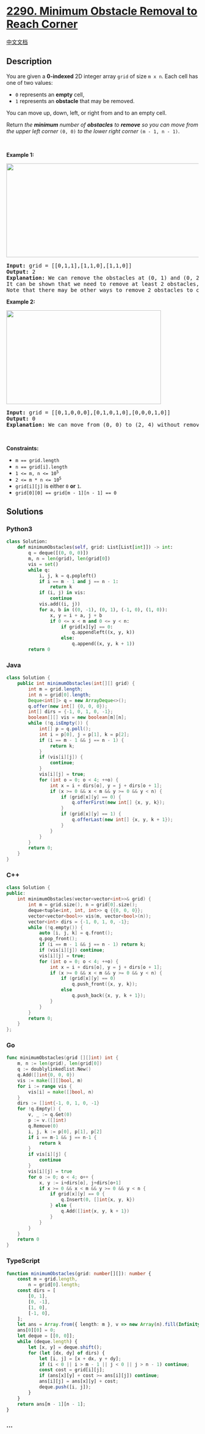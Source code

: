 # [2290. Minimum Obstacle Removal to Reach Corner](https://leetcode.com/problems/minimum-obstacle-removal-to-reach-corner)

[中文文档](/solution/2200-2299/2290.Minimum%20Obstacle%20Removal%20to%20Reach%20Corner/README.md)

## Description

<p>You are given a <strong>0-indexed</strong> 2D integer array <code>grid</code> of size <code>m x n</code>. Each cell has one of two values:</p>

<ul>
	<li><code>0</code> represents an <strong>empty</strong> cell,</li>
	<li><code>1</code> represents an <strong>obstacle</strong> that may be removed.</li>
</ul>

<p>You can move up, down, left, or right from and to an empty cell.</p>

<p>Return <em>the <strong>minimum</strong> number of <strong>obstacles</strong> to <strong>remove</strong> so you can move from the upper left corner </em><code>(0, 0)</code><em> to the lower right corner </em><code>(m - 1, n - 1)</code>.</p>

<p>&nbsp;</p>
<p><strong>Example 1:</strong></p>
<img alt="" src="https://fastly.jsdelivr.net/gh/doocs/leetcode@main/solution/2200-2299/2290.Minimum%20Obstacle%20Removal%20to%20Reach%20Corner/images/example1drawio-1.png" style="width: 605px; height: 246px;" />
<pre>
<strong>Input:</strong> grid = [[0,1,1],[1,1,0],[1,1,0]]
<strong>Output:</strong> 2
<strong>Explanation:</strong> We can remove the obstacles at (0, 1) and (0, 2) to create a path from (0, 0) to (2, 2).
It can be shown that we need to remove at least 2 obstacles, so we return 2.
Note that there may be other ways to remove 2 obstacles to create a path.
</pre>

<p><strong>Example 2:</strong></p>
<img alt="" src="https://fastly.jsdelivr.net/gh/doocs/leetcode@main/solution/2200-2299/2290.Minimum%20Obstacle%20Removal%20to%20Reach%20Corner/images/example1drawio.png" style="width: 405px; height: 246px;" />
<pre>
<strong>Input:</strong> grid = [[0,1,0,0,0],[0,1,0,1,0],[0,0,0,1,0]]
<strong>Output:</strong> 0
<strong>Explanation:</strong> We can move from (0, 0) to (2, 4) without removing any obstacles, so we return 0.
</pre>

<p>&nbsp;</p>
<p><strong>Constraints:</strong></p>

<ul>
	<li><code>m == grid.length</code></li>
	<li><code>n == grid[i].length</code></li>
	<li><code>1 &lt;= m, n &lt;= 10<sup>5</sup></code></li>
	<li><code>2 &lt;= m * n &lt;= 10<sup>5</sup></code></li>
	<li><code>grid[i][j]</code> is either <code>0</code> <strong>or</strong> <code>1</code>.</li>
	<li><code>grid[0][0] == grid[m - 1][n - 1] == 0</code></li>
</ul>

## Solutions

<!-- tabs:start -->

### **Python3**

```python
class Solution:
    def minimumObstacles(self, grid: List[List[int]]) -> int:
        q = deque([(0, 0, 0)])
        m, n = len(grid), len(grid[0])
        vis = set()
        while q:
            i, j, k = q.popleft()
            if i == m - 1 and j == n - 1:
                return k
            if (i, j) in vis:
                continue
            vis.add((i, j))
            for a, b in ((0, -1), (0, 1), (-1, 0), (1, 0)):
                x, y = i + a, j + b
                if 0 <= x < m and 0 <= y < n:
                    if grid[x][y] == 0:
                        q.appendleft((x, y, k))
                    else:
                        q.append((x, y, k + 1))
        return 0
```

### **Java**

```java
class Solution {
    public int minimumObstacles(int[][] grid) {
        int m = grid.length;
        int n = grid[0].length;
        Deque<int[]> q = new ArrayDeque<>();
        q.offer(new int[] {0, 0, 0});
        int[] dirs = {-1, 0, 1, 0, -1};
        boolean[][] vis = new boolean[m][n];
        while (!q.isEmpty()) {
            int[] p = q.poll();
            int i = p[0], j = p[1], k = p[2];
            if (i == m - 1 && j == n - 1) {
                return k;
            }
            if (vis[i][j]) {
                continue;
            }
            vis[i][j] = true;
            for (int o = 0; o < 4; ++o) {
                int x = i + dirs[o], y = j + dirs[o + 1];
                if (x >= 0 && x < m && y >= 0 && y < n) {
                    if (grid[x][y] == 0) {
                        q.offerFirst(new int[] {x, y, k});
                    }
                    if (grid[x][y] == 1) {
                        q.offerLast(new int[] {x, y, k + 1});
                    }
                }
            }
        }
        return 0;
    }
}
```

### **C++**

```cpp
class Solution {
public:
    int minimumObstacles(vector<vector<int>>& grid) {
        int m = grid.size(), n = grid[0].size();
        deque<tuple<int, int, int>> q {{0, 0, 0}};
        vector<vector<bool>> vis(m, vector<bool>(n));
        vector<int> dirs = {-1, 0, 1, 0, -1};
        while (!q.empty()) {
            auto [i, j, k] = q.front();
            q.pop_front();
            if (i == m - 1 && j == n - 1) return k;
            if (vis[i][j]) continue;
            vis[i][j] = true;
            for (int o = 0; o < 4; ++o) {
                int x = i + dirs[o], y = j + dirs[o + 1];
                if (x >= 0 && x < m && y >= 0 && y < n) {
                    if (grid[x][y] == 0)
                        q.push_front({x, y, k});
                    else
                        q.push_back({x, y, k + 1});
                }
            }
        }
        return 0;
    }
};
```

### **Go**

```go
func minimumObstacles(grid [][]int) int {
	m, n := len(grid), len(grid[0])
	q := doublylinkedlist.New()
	q.Add([]int{0, 0, 0})
	vis := make([][]bool, m)
	for i := range vis {
		vis[i] = make([]bool, n)
	}
	dirs := []int{-1, 0, 1, 0, -1}
	for !q.Empty() {
		v, _ := q.Get(0)
		p := v.([]int)
		q.Remove(0)
		i, j, k := p[0], p[1], p[2]
		if i == m-1 && j == n-1 {
			return k
		}
		if vis[i][j] {
			continue
		}
		vis[i][j] = true
		for o := 0; o < 4; o++ {
			x, y := i+dirs[o], j+dirs[o+1]
			if x >= 0 && x < m && y >= 0 && y < n {
				if grid[x][y] == 0 {
					q.Insert(0, []int{x, y, k})
				} else {
					q.Add([]int{x, y, k + 1})
				}
			}
		}
	}
	return 0
}
```

### **TypeScript**

```ts
function minimumObstacles(grid: number[][]): number {
    const m = grid.length,
        n = grid[0].length;
    const dirs = [
        [0, 1],
        [0, -1],
        [1, 0],
        [-1, 0],
    ];
    let ans = Array.from({ length: m }, v => new Array(n).fill(Infinity));
    ans[0][0] = 0;
    let deque = [[0, 0]];
    while (deque.length) {
        let [x, y] = deque.shift();
        for (let [dx, dy] of dirs) {
            let [i, j] = [x + dx, y + dy];
            if (i < 0 || i > m - 1 || j < 0 || j > n - 1) continue;
            const cost = grid[i][j];
            if (ans[x][y] + cost >= ans[i][j]) continue;
            ans[i][j] = ans[x][y] + cost;
            deque.push([i, j]);
        }
    }
    return ans[m - 1][n - 1];
}
```

### **...**

```

```

<!-- tabs:end -->
